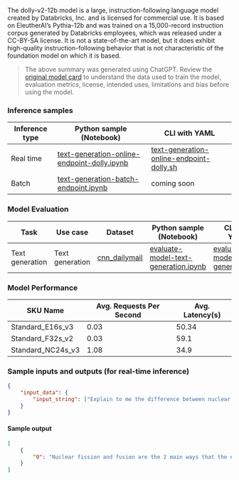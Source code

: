 The dolly-v2-12b model is a large, instruction-following language model created by Databricks, Inc. and is licensed for commercial use. It is based on EleutherAI’s Pythia-12b and was trained on a 15,000-record instruction corpus generated by Databricks employees, which was released under a CC-BY-SA license. It is not a state-of-the-art model, but it does exhibit high-quality instruction-following behavior that is not characteristic of the foundation model on which it is based.

> The above summary was generated using ChatGPT. Review the <a href="https://huggingface.co/databricks/dolly-v2-12b" target="_blank">original model card</a> to understand the data used to train the model, evaluation metrics, license, intended uses, limitations and bias before using the model.

### Inference samples

Inference type|Python sample (Notebook)|CLI with YAML
|--|--|--|
Real time|<a href="https://aka.ms/azureml-infer-online-sdk-text-generation-dolly" target="_blank">text-generation-online-endpoint-dolly.ipynb</a>|<a href="https://aka.ms/azureml-infer-online-cli-text-generation-dolly" target="_blank">text-generation-online-endpoint-dolly.sh</a>
Batch |<a href="https://aka.ms/azureml-infer-batch-sdk-text-generation" target="_blank">text-generation-batch-endpoint.ipynb</a>| coming soon


### Model Evaluation

Task| Use case| Dataset| Python sample (Notebook)| CLI with YAML
|--|--|--|--|--|
Text generation | Text generation | <a href="https://huggingface.co/datasets/cnn_dailymail" target="_blank"> cnn_dailymail </a> | <a href="https://aka.ms/azureml-eval-sdk-text-generation/" target="_blank">evaluate-model-text-generation.ipynb</a> | <a href="https://aka.ms/azureml-eval-cli-text-generation/" target="_blank">evaluate-model-text-generation.yml</a>


### Model Performance

SKU Name| Avg. Requests Per Second | Avg. Latency(s) 
|--|--|--|
Standard_E16s_v3 | 0.03 | 50.34
Standard_F32s_v2 | 0.03 | 59.1
Standard_NC24s_v3 | 1.08 | 34.9


### Sample inputs and outputs (for real-time inference)

```json
{
    "input_data": {
        "input_string": ["Explain to me the difference between nuclear fission and fusion."]
    }
}
```

#### Sample output
```json
[
    {
        "0": "Nuclear fission and fusion are the 2 main ways that the nucleus of an atom can change. Nuclear fission occurs when a nucleus splits into 2 or more pieces. Nuclear fusion occurs when 2 or more nuclei join together to make a much larger nucleus.\n\nBoth nuclear fission and nuclear fusion take a lot of energy. For fission, you need to melt the nucleus to allow for the pieces to separate. For fusion, you need to sustain temperatures over 10 million degrees Celsius in order to combine 2 nuclei together.\n\nNuclear fission is how nuclear power plants create electricity. Nuclear fission involves using high-energy radiation to split a nucleus in 2 pieces. The pieces become unstable and quickly decay to release energy.\n\nNuclear fusion involves combining 2 or more nuclei of different elements into one new one. For this to happen, the nuclei need to be brought close together but kept apart by the enormous energies needed for nuclear fusion. In this process, a small amount of energy is released that can be converted to electricity. Nuclear fusion is how stars create the light and heat we feel from the sun.\n\nHuman beings can control which process happens in a nuclear reactor. We use catalysts to cause nuclear fission or nuclear fusion to happen.\n\nFusion happens naturally in the"
    }
]
```
